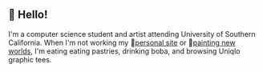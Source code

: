 ## 🐢 Hello!
I'm a computer science student and artist attending University of Southern California. When I'm not working my 🔭[personal site](https://milkcee12.github.io/) or 🌱[painting new worlds](https://www.instagram.com/milkcee12/), I'm eating eating pastries, drinking boba, and browsing Uniqlo graphic tees.
